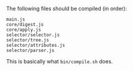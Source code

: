 The following files should be compiled (in order):
```
main.js
core/digest.js
core/apply.js
selector/selector.js
selector/tree.js
selector/attributes.js
selector/parser.js
```

This is basically what ``bin/compile.sh`` does.

